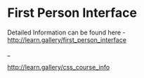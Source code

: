 # First Person Interface

Detailed Information can be found here - http://learn.gallery/first_person_interface


_




http://learn.gallery/css_course_info


